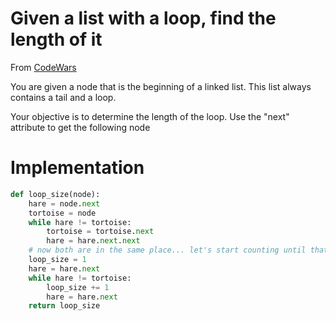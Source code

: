 # Given a list with a loop, find the length of it

From [CodeWars](http://www.codewars.com/kata/can-you-get-the-loop)

You are given a node that is the beginning of a linked list. This list always contains a tail and a loop.

Your objective is to determine the length of the loop. Use the "next" attribute to get the following node

# Implementation

```python
def loop_size(node):
    hare = node.next
    tortoise = node
    while hare != tortoise:
        tortoise = tortoise.next
        hare = hare.next.next
    # now both are in the same place... let's start counting until that happens again
    loop_size = 1
    hare = hare.next
    while hare != tortoise:
        loop_size += 1
        hare = hare.next
    return loop_size
```
